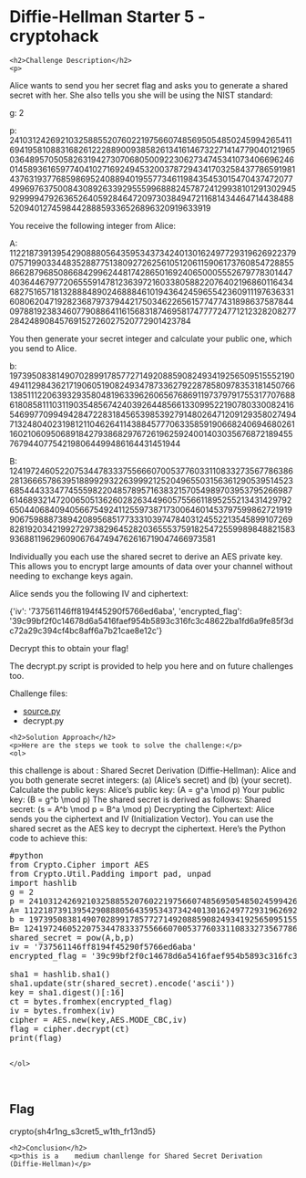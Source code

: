 
<!DOCTYPE html>
<html>

<body>
    <h1>Diffie-Hellman Starter 5 - cryptohack</h1>

    <h2>Challenge Description</h2>
    <p> 
Alice wants to send you her secret flag and asks you to generate a shared secret with her. She also tells you she will be using the NIST standard:

g: 2

p: 2410312426921032588552076022197566074856950548502459942654116941958108831682612228890093858261341614673227141477904012196503648957050582631942730706805009223062734745341073406696246014589361659774041027169249453200378729434170325843778659198143763193776859869524088940195577346119843545301547043747207749969763750084308926339295559968882457872412993810129130294592999947926365264059284647209730384947211681434464714438488520940127459844288859336526896320919633919

You receive the following integer from Alice:

A: 112218739139542908880564359534373424013016249772931962692237907571990334483528877513809272625610512061159061737608547288558662879685086684299624481742865016924065000555267977830144740364467977206555914781236397216033805882207640219686011643468275165718132888489024688846101943642459655423609111976363316080620471928236879737944217503462265615774774318986375878440978819238346077908864116156831874695817477772477121232820827728424890845769152726027520772901423784

You then generate your secret integer and calculate your public one, which you send to Alice.

b: 197395083814907028991785772714920885908249341925650951555219049411298436217190605190824934787336279228785809783531814507661385111220639329358048196339626065676869119737979175531770768861808581110311903548567424039264485661330995221907803300824165469977099494284722831845653985392791480264712091293580274947132480402319812110462641143884577706335859190668240694680261160210609506891842793868297672619625924001403035676872189455767944077542198064499486164431451944

B: 1241972460522075344783337556660700537760331108332735677863862813666578639518899293226399921252049655031563612905395145236854443334774555982204857895716383215705498970395379526698761468932147200650513626028263449605755661189525521343142979265044068409405667549241125597387173006460145379759986272191990675988873894208956851773331039747840312455221354589910726982819203421992729738296452820365553759182547255998984882158393688119629609067647494762616719047466973581

Individually you each use the shared secret to derive an AES private key. This allows you to encrypt large amounts of data over your channel without needing to exchange keys again.

Alice sends you the following IV and ciphertext:

{'iv': '737561146ff8194f45290f5766ed6aba', 'encrypted_flag': '39c99bf2f0c14678d6a5416faef954b5893c316fc3c48622ba1fd6a9fe85f3dc72a29c394cf4bc8aff6a7b21cae8e12c'}

Decrypt this to obtain your flag!

The decrypt.py script is provided to help you here and on future challenges too.


Challenge files:
  - <a href="https://cryptohack.org/static/challenges/source_0e330e41ce30ead878a4589929aa31a1.py">source.py</a>
  - decrypt.py
 </p>
 
    <h2>Solution Approach</h2>
    <p>Here are the steps we took to solve the challenge:</p>
    <ol>
this challenge is about :
Shared Secret Derivation (Diffie-Hellman):
Alice and you both generate secret integers: (a) (Alice’s secret) and (b) (your secret).
Calculate the public keys:
Alice’s public key: (A = g^a \mod p)
Your public key: (B = g^b \mod p)
The shared secret is derived as follows:
Shared secret: (s = A^b \mod p = B^a \mod p)
Decrypting the Ciphertext:
Alice sends you the ciphertext and IV (Initialization Vector).
You can use the shared secret as the AES key to decrypt the ciphertext.
Here’s the Python code to achieve this:
<pre>
#python
from Crypto.Cipher import AES
from Crypto.Util.Padding import pad, unpad
import hashlib
g = 2
p = 2410312426921032588552076022197566074856950548502459942654116941958108831682612228890093858261341614673227141477904012196503648957050582631942730706805009223062734745341073406696246014589361659774041027169249453200378729434170325843778659198143763193776859869524088940195577346119843545301547043747207749969763750084308926339295559968882457872412993810129130294592999947926365264059284647209730384947211681434464714438488520940127459844288859336526896320919633919
A= 112218739139542908880564359534373424013016249772931962692237907571990334483528877513809272625610512061159061737608547288558662879685086684299624481742865016924065000555267977830144740364467977206555914781236397216033805882207640219686011643468275165718132888489024688846101943642459655423609111976363316080620471928236879737944217503462265615774774318986375878440978819238346077908864116156831874695817477772477121232820827728424890845769152726027520772901423784
b = 197395083814907028991785772714920885908249341925650951555219049411298436217190605190824934787336279228785809783531814507661385111220639329358048196339626065676869119737979175531770768861808581110311903548567424039264485661330995221907803300824165469977099494284722831845653985392791480264712091293580274947132480402319812110462641143884577706335859190668240694680261160210609506891842793868297672619625924001403035676872189455767944077542198064499486164431451944
B= 1241972460522075344783337556660700537760331108332735677863862813666578639518899293226399921252049655031563612905395145236854443334774555982204857895716383215705498970395379526698761468932147200650513626028263449605755661189525521343142979265044068409405667549241125597387173006460145379759986272191990675988873894208956851773331039747840312455221354589910726982819203421992729738296452820365553759182547255998984882158393688119629609067647494762616719047466973581
shared_secret = pow(A,b,p)
iv = '737561146ff8194f45290f5766ed6aba'
encrypted_flag = '39c99bf2f0c14678d6a5416faef954b5893c316fc3c48622ba1fd6a9fe85f3dc72a29c394cf4bc8aff6a7b21cae8e12c'

sha1 = hashlib.sha1()
sha1.update(str(shared_secret).encode('ascii'))
key = sha1.digest()[:16]
ct = bytes.fromhex(encrypted_flag)
iv = bytes.fromhex(iv)
cipher = AES.new(key,AES.MODE_CBC,iv)
flag = cipher.decrypt(ct)
print(flag)
 
</pre> 
 
 
    </ol>
<br>
    <h2>Flag</h2>
    <p class="flag">crypto{sh4r1ng_s3cret5_w1th_fr13nd5}</p>

    <h2>Conclusion</h2>
    <p>this is a    medium chanllenge for Shared Secret Derivation (Diffie-Hellman)</p>
</body>
</html>







